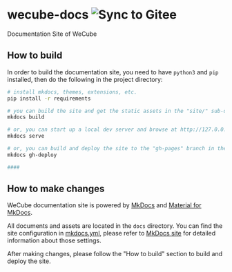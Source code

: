 # wecube-docs ![Sync to Gitee](https://github.com/WeBankPartners/wecube-docs/workflows/Sync%20to%20Gitee/badge.svg)

Documentation Site of WeCube


## How to build

In order to build the documentation site, you need to have `python3` and `pip` installed, then do the following in the project directory:

``` bash
# install mkdocs, themes, extensions, etc.
pip install -r requirements 

# you can build the site and get the static assets in the "site/" sub-directory
mkdocs build

# or, you can start up a local dev server and browse at http://127.0.0.1:8000 
mkdocs serve

# or, you can build and deploy the site to the "gh-pages" branch in the GitHub repository
mkdocs gh-deploy

####
```

## How to make changes

WeCube documentation site is powered by [MkDocs](https://www.mkdocs.org/) and [Material for MkDocs](https://squidfunk.github.io/mkdocs-material/).

All documents and assets are located in the `docs` directory. You can find the site configuration in [mkdocs.yml](mkdocs.yml), please refer to [MkDocs site](https://www.mkdocs.org/user-guide/configuration/) for detailed information about those settings.

After making changes, please follow the "How to build" section to build and deploy the site.
